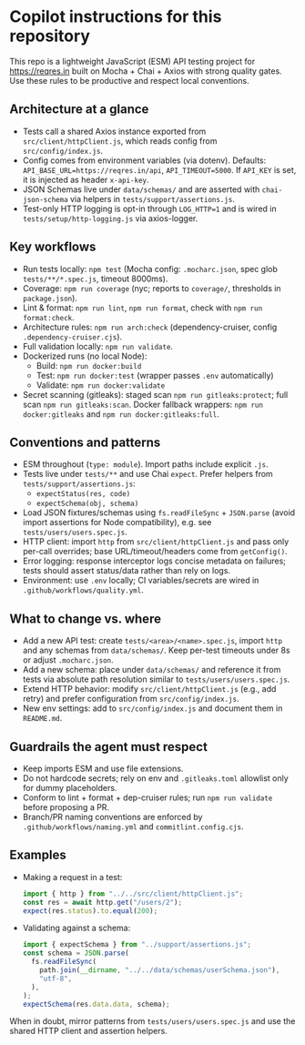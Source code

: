 # Copilot instructions for this repository

This repo is a lightweight JavaScript (ESM) API testing project for https://reqres.in built on Mocha + Chai + Axios with strong quality gates. Use these rules to be productive and respect local conventions.

## Architecture at a glance

- Tests call a shared Axios instance exported from `src/client/httpClient.js`, which reads config from `src/config/index.js`.
- Config comes from environment variables (via dotenv). Defaults: `API_BASE_URL=https://reqres.in/api`, `API_TIMEOUT=5000`. If `API_KEY` is set, it is injected as header `x-api-key`.
- JSON Schemas live under `data/schemas/` and are asserted with `chai-json-schema` via helpers in `tests/support/assertions.js`.
- Test-only HTTP logging is opt-in through `LOG_HTTP=1` and is wired in `tests/setup/http-logging.js` via axios-logger.

## Key workflows

- Run tests locally: `npm test` (Mocha config: `.mocharc.json`, spec glob `tests/**/*.spec.js`, timeout 8000ms).
- Coverage: `npm run coverage` (nyc; reports to `coverage/`, thresholds in `package.json`).
- Lint & format: `npm run lint`, `npm run format`, check with `npm run format:check`.
- Architecture rules: `npm run arch:check` (dependency-cruiser, config `.dependency-cruiser.cjs`).
- Full validation locally: `npm run validate`.
- Dockerized runs (no local Node):
  - Build: `npm run docker:build`
  - Test: `npm run docker:test` (wrapper passes `.env` automatically)
  - Validate: `npm run docker:validate`
- Secret scanning (gitleaks): staged scan `npm run gitleaks:protect`; full scan `npm run gitleaks:scan`. Docker fallback wrappers: `npm run docker:gitleaks` and `npm run docker:gitleaks:full`.

## Conventions and patterns

- ESM throughout (`type: module`). Import paths include explicit `.js`.
- Tests live under `tests/**` and use Chai `expect`. Prefer helpers from `tests/support/assertions.js`:
  - `expectStatus(res, code)`
  - `expectSchema(obj, schema)`
- Load JSON fixtures/schemas using `fs.readFileSync` + `JSON.parse` (avoid import assertions for Node compatibility), e.g. see `tests/users/users.spec.js`.
- HTTP client: import `http` from `src/client/httpClient.js` and pass only per-call overrides; base URL/timeout/headers come from `getConfig()`.
- Error logging: response interceptor logs concise metadata on failures; tests should assert status/data rather than rely on logs.
- Environment: use `.env` locally; CI variables/secrets are wired in `.github/workflows/quality.yml`.

## What to change vs. where

- Add a new API test: create `tests/<area>/<name>.spec.js`, import `http` and any schemas from `data/schemas/`. Keep per-test timeouts under 8s or adjust `.mocharc.json`.
- Add a new schema: place under `data/schemas/` and reference it from tests via absolute path resolution similar to `tests/users/users.spec.js`.
- Extend HTTP behavior: modify `src/client/httpClient.js` (e.g., add retry) and prefer configuration from `src/config/index.js`.
- New env settings: add to `src/config/index.js` and document them in `README.md`.

## Guardrails the agent must respect

- Keep imports ESM and use file extensions.
- Do not hardcode secrets; rely on env and `.gitleaks.toml` allowlist only for dummy placeholders.
- Conform to lint + format + dep-cruiser rules; run `npm run validate` before proposing a PR.
- Branch/PR naming conventions are enforced by `.github/workflows/naming.yml` and `commitlint.config.cjs`.

## Examples

- Making a request in a test:
  ```js
  import { http } from "../../src/client/httpClient.js";
  const res = await http.get("/users/2");
  expect(res.status).to.equal(200);
  ```
- Validating against a schema:
  ```js
  import { expectSchema } from "../support/assertions.js";
  const schema = JSON.parse(
    fs.readFileSync(
      path.join(__dirname, "../../data/schemas/userSchema.json"),
      "utf-8",
    ),
  );
  expectSchema(res.data.data, schema);
  ```

When in doubt, mirror patterns from `tests/users/users.spec.js` and use the shared HTTP client and assertion helpers.
